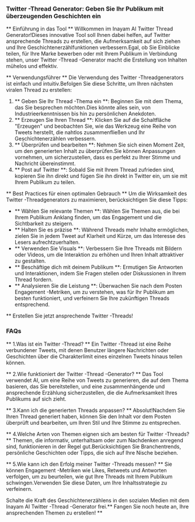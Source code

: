 ### Twitter -Thread Generator: Geben Sie Ihr Publikum mit überzeugenden Geschichten ein

** Einführung in das Tool **
Willkommen im Inayam AI Twitter Thread Generator!Dieses innovative Tool soll Ihnen dabei helfen, auf Twitter ansprechende Threads zu erstellen, die Aufmerksamkeit auf sich ziehen und Ihre Geschichtenerzählfunktionen verbessern.Egal, ob Sie Einblicke teilen, für Ihre Marke bewerben oder mit Ihrem Publikum in Verbindung stehen, unser Twitter -Thread -Generator macht die Erstellung von Inhalten mühelos und effektiv.

** Verwendungsführer **
Die Verwendung des Twitter -Threadgenerators ist einfach und intuitiv.Befolgen Sie diese Schritte, um Ihren nächsten viralen Thread zu erstellen:

1. ** Geben Sie Ihr Thread -Thema ein **: Beginnen Sie mit dem Thema, das Sie besprechen möchten.Dies könnte alles sein, von Industrieerkenntnissen bis hin zu persönlichen Anekdoten.
2. ** Erzeugen Sie Ihren Thread **: Klicken Sie auf die Schaltfläche "Erzeugen" und beobachten Sie, wie das Werkzeug eine Reihe von Tweets herstellt, die nahtlos zusammenfließen und Ihr Geschichtenerzählen verbessern.
3. ** Überprüfen und bearbeiten **: Nehmen Sie sich einen Moment Zeit, um den generierten Inhalt zu überprüfen.Sie können Anpassungen vornehmen, um sicherzustellen, dass es perfekt zu Ihrer Stimme und Nachricht übereinstimmt.
4. ** Post auf Twitter **: Sobald Sie mit Ihrem Thread zufrieden sind, kopieren Sie ihn direkt und fügen Sie ihn direkt in Twitter ein, um sie mit Ihrem Publikum zu teilen.

** Best Practices für einen optimalen Gebrauch **
Um die Wirksamkeit des Twitter -Threadgenerators zu maximieren, berücksichtigen Sie diese Tipps:

- ** Wählen Sie relevante Themen **: Wählen Sie Themen aus, die bei Ihrem Publikum Anklang finden, um das Engagement und die Sichtbarkeit zu steigern.
- ** Halten Sie es präzise **: Während Threads mehr Inhalte ermöglichen, zielen Sie in jedem Tweet auf Klarheit und Kürze, um das Interesse des Lesers aufrechtzuerhalten.
- ** Verwenden Sie Visuals **: Verbessern Sie Ihre Threads mit Bildern oder Videos, um die Interaktion zu erhöhen und Ihren Inhalt attraktiver zu gestalten.
- ** Beschäftige dich mit deinem Publikum **: Ermutigen Sie Antworten und Interaktionen, indem Sie Fragen stellen oder Diskussionen in Ihrem Thread fordern.
- ** Analysieren Sie die Leistung **: Überwachen Sie nach dem Posten Engagement -Metriken, um zu verstehen, was für Ihr Publikum am besten funktioniert, und verfeinern Sie Ihre zukünftigen Threads entsprechend.

** Erstellen Sie jetzt ansprechende Twitter -Threads!

### FAQs

** 1.Was ist ein Twitter -Thread? **
Ein Twitter -Thread ist eine Reihe verbundener Tweets, mit denen Benutzer längere Nachrichten oder Geschichten über die Charakterlimit eines einzelnen Tweets hinaus teilen können.

** 2.Wie funktioniert der Twitter -Thread -Generator? **
Das Tool verwendet AI, um eine Reihe von Tweets zu generieren, die auf dem Thema basieren, das Sie bereitstellen, und eine zusammenhängende und ansprechende Erzählung sicherzustellen, die die Aufmerksamkeit Ihres Publikums auf sich zieht.

** 3.Kann ich die generierten Threads anpassen? **
Absolut!Nachdem Sie Ihren Thread generiert haben, können Sie den Inhalt vor dem Posten überprüft und bearbeiten, um Ihren Stil und Ihre Stimme zu entsprechen.

** 4.Welche Arten von Themen eignen sich am besten für Twitter -Threads? **
Themen, die informativ, unterhaltsam oder zum Nachdenken anregend sind, funktionieren in der Regel gut.Berücksichtigen Sie Branchentrends, persönliche Geschichten oder Tipps, die sich auf Ihre Nische beziehen.

** 5.Wie kann ich den Erfolg meiner Twitter -Threads messen? **
Sie können Engagement -Metriken wie Likes, Retweets und Antworten verfolgen, um zu beurteilen, wie gut Ihre Threads mit Ihrem Publikum schwingen.Verwenden Sie diese Daten, um Ihre Inhaltsstrategie zu verfeinern.

Schalte die Kraft des Geschichtenerzählens in den sozialen Medien mit dem Inayam AI Twitter -Thread -Generator frei.** Fangen Sie noch heute an, Ihre ansprechenden Themen zu erstellen! **